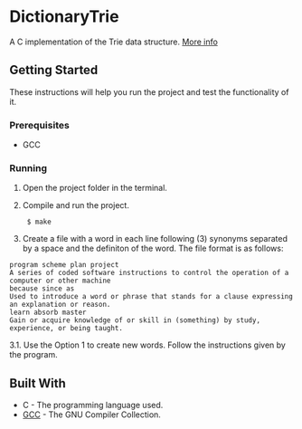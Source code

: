 # DictionaryTrie

A C implementation of the Trie data structure. [More info](https://www.hackerearth.com/practice/data-structures/advanced-data-structures/trie-keyword-tree/tutorial/)

## Getting Started

These instructions will help you run the project and test the functionality of it.

### Prerequisites

* GCC

### Running

1. Open the project folder in the terminal.
2. Compile and run the project.

        $ make

3. Create a file with a word in each line following (3) synonyms separated by a space and the definiton of the word. The file format is as follows:
```
program scheme plan project
A series of coded software instructions to control the operation of a computer or other machine
because since as
Used to introduce a word or phrase that stands for a clause expressing an explanation or reason.
learn absorb master
Gain or acquire knowledge of or skill in (something) by study, experience, or being taught.
```
3.1. Use the Option 1 to create new words. Follow the instructions given by the program.

## Built With

* C - The programming language used.
* [GCC](https://gcc.gnu.org/) - The GNU Compiler Collection.

